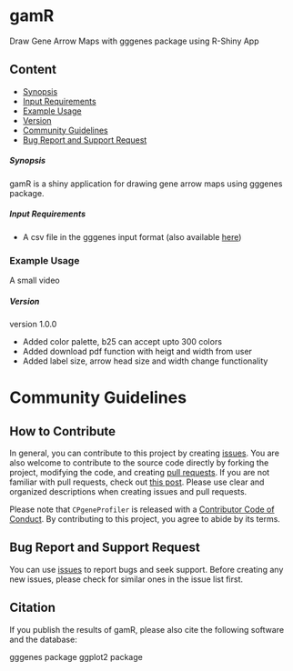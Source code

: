 # gamR
Draw Gene Arrow Maps with gggenes package using R-Shiny App

## Content
  * [Synopsis](#synopsis)
  * [Input Requirements](#input-requirements)
  * [Example Usage](#example-usage)
  * [Version](#version)
  * [Community Guidelines ](#community-guidelines)
  * [Bug Report and Support Request](#bug-report-and-support-request)


##### **Synopsis**

gamR is a shiny application for drawing gene arrow maps using gggenes package. 
  
##### **Input Requirements**
* A csv file in the gggenes input format (also available [here](https://github.com/ramadatta/ShinyApps/blob/master/gamR/example_genes.csv))

### **Example Usage**
 
A small video

##### **Version**

version 1.0.0

- Added color palette, b25 can accept upto 300 colors
- Added download pdf function with heigt and width from user
- Added label size, arrow head size and width change functionality

# Community Guidelines

## How to Contribute

In general, you can contribute to this project by creating [issues](https://github.com/ramadatta/gamR/issues).
You are also welcome to contribute to the source code directly by forking the project, modifying the code, and creating [pull requests](https://github.com/ramadatta/gamR/pulls).
If you are not familiar with pull requests, check out [this post](https://guides.github.com/activities/forking/).
Please use clear and organized descriptions when creating issues and pull requests.

Please note that ``CPgeneProfiler`` is released with a [Contributor Code of Conduct](https://github.com/ramadatta/gamR/blob/master/Code_of_Conduct.md). By contributing to this project, you agree to abide by its terms.

## Bug Report and Support Request

You can use [issues](https://github.com/ramadatta/gamR/issues) to report bugs and seek support.
Before creating any new issues, please check for similar ones in the issue list first. 

## Citation

If you publish the results of gamR, please also cite the following software and the database:

gggenes package
ggplot2 package



